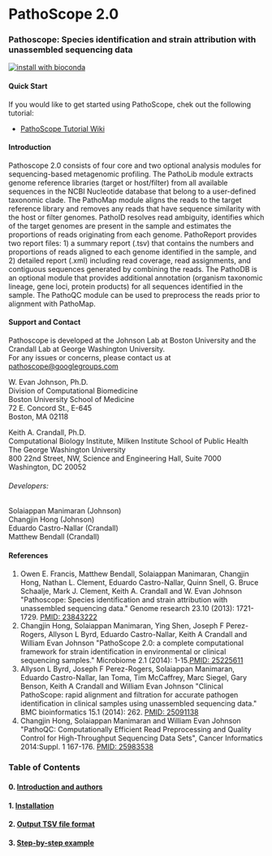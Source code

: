 PathoScope 2.0
==========

### Pathoscope: Species identification and strain attribution with unassembled sequencing data

[![install with bioconda](https://img.shields.io/badge/install%20with-bioconda-brightgreen.svg?style=flat)](http://bioconda.github.io/recipes/pathoscope/README.html)

#### Quick Start

If you would like to get started using PathoScope, chek out the following tutorial:

* [PathoScope Tutorial Wiki](https://github.com/PathoScope/PathoScope/wiki)

#### Introduction
Pathoscope 2.0 consists of four core and two optional analysis modules for sequencing-based metagenomic profiling. The PathoLib module extracts genome reference libraries (target or host/filter) from all available sequences in the NCBI Nucleotide database that belong to a user-defined taxonomic clade. The PathoMap module aligns the reads to the target reference library and removes any reads that have sequence similarity with the host or filter genomes. PathoID resolves read ambiguity, identifies which of the target genomes are present in the sample and estimates the proportions of reads originating from each genome. PathoReport provides two report files: 1) a summary report (.tsv) that contains the numbers and proportions of reads aligned to each genome identified in the sample, and 2) detailed report (.xml) including read coverage, read assignments, and contiguous sequences generated by combining the reads. The PathoDB is an optional module that provides additional annotation (organism taxonomic lineage, gene loci, protein products) for all sequences identified in the sample. The PathoQC module can be used to preprocess the reads prior to alignment with PathoMap.


#### Support and Contact

Pathoscope is developed at the Johnson Lab at Boston University and the Crandall Lab at George Washington University.  
For any issues or concerns, please contact us at pathoscope@googlegroups.com

W. Evan Johnson, Ph.D.  
Division of Computational Biomedicine  
Boston University School of Medicine  
72 E. Concord St., E-645  
Boston, MA 02118  

Keith A. Crandall, Ph.D.  
Computational Biology Institute, Milken Institute School of Public Health  
The George Washington University  
800 22nd Street, NW, Science and Engineering Hall, Suite 7000  
Washington, DC 20052  


###### Developers:

Solaiappan Manimaran (Johnson)  
Changjin Hong (Johnson)  
Eduardo Castro-Nallar (Crandall)  
Matthew Bendall (Crandall)  


####  References

1. Owen E. Francis, Matthew Bendall, Solaiappan Manimaran, Changjin Hong, Nathan L. Clement, Eduardo Castro-Nallar, Quinn Snell, G. Bruce Schaalje, Mark J. Clement, Keith A. Crandall and W. Evan Johnson "Pathoscope: Species identification and strain attribution with unassembled sequencing data." Genome research 23.10 (2013): 1721-1729. [PMID: 23843222](http://www.ncbi.nlm.nih.gov/pubmed/23843222)  
2. Changjin Hong, Solaiappan Manimaran, Ying Shen, Joseph F Perez-Rogers, Allyson L Byrd, Eduardo Castro-Nallar, Keith A Crandall and William Evan Johnson "PathoScope 2.0: a complete computational framework for strain identification in environmental or clinical sequencing samples." Microbiome 2.1 (2014): 1-15.[PMID: 25225611](http://www.ncbi.nlm.nih.gov/pubmed/25225611)  
3. Allyson L Byrd, Joseph F Perez-Rogers, Solaiappan Manimaran, Eduardo Castro-Nallar, Ian Toma, Tim McCaffrey, Marc Siegel, Gary Benson, Keith A Crandall and William Evan Johnson "Clinical PathoScope: rapid alignment and filtration for accurate pathogen identification in clinical samples using unassembled sequencing data." BMC bioinformatics 15.1 (2014): 262. [PMID: 25091138](http://www.ncbi.nlm.nih.gov/pubmed/25091138)  
4. Changjin Hong, Solaiappan Manimaran and William Evan Johnson "PathoQC: Computationally Efficient Read Preprocessing and Quality Control for High-Throughput Sequencing Data Sets", Cancer Informatics 2014:Suppl. 1 167-176. [PMID: 25983538](http://www.ncbi.nlm.nih.gov/pubmed/25983538)  

### Table of Contents

#### 0. [Introduction and authors](https://github.com/PathoScope/PathoScope/wiki/Introduction)
#### 1. [Installation](https://github.com/PathoScope/PathoScope/wiki/Installation)
#### 2. [Output TSV file format](https://github.com/PathoScope/PathoScope/wiki/Output)
#### 3. [Step-by-step example](https://github.com/PathoScope/PathoScope/wiki/Ingredients)
